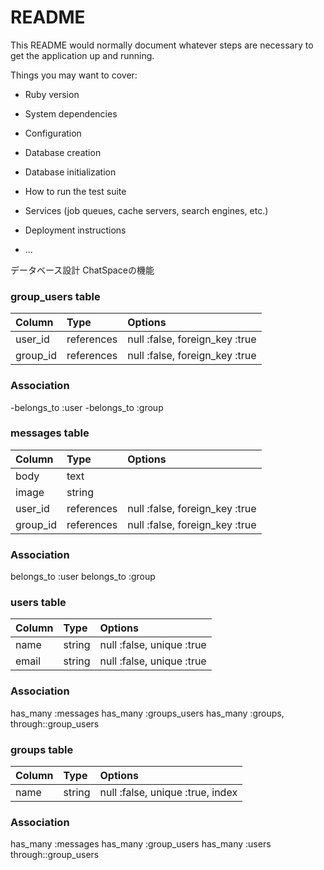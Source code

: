 # README

This README would normally document whatever steps are necessary to get the
application up and running.

Things you may want to cover:

* Ruby version

* System dependencies

* Configuration

* Database creation

* Database initialization

* How to run the test suite

* Services (job queues, cache servers, search engines, etc.)

* Deployment instructions

* ...

データベース設計
ChatSpaceの機能


### group_users table
|Column| Type|Options|
|:-----|:----|:------|
| user_id | references | null :false, foreign_key :true |
| group_id | references | null :false, foreign_key :true |

### Association
-belongs_to :user
-belongs_to :group


### messages table
|Column|Type|Options|
|:-----|:---|:------|
| body | text |        |
| image | string |       |
| user_id | references | null :false, foreign_key :true |
| group_id | references | null :false, foreign_key :true |

### Association
belongs_to :user
belongs_to :group


### users table
|Column|Type|Options|
|:-----|:---|:------|
| name | string	| null :false, unique :true |
| email  |	string |	null :false, unique :true |

### Association
has_many :messages
has_many :groups_users
has_many :groups, through::group_users


### groups table
|Column	|Type	  |Options                         |
|:------|:------|:-------------------------------|
| name | string | null :false, unique :true, index |

### Association
has_many :messages
has_many :group_users
has_many :users through::group_users